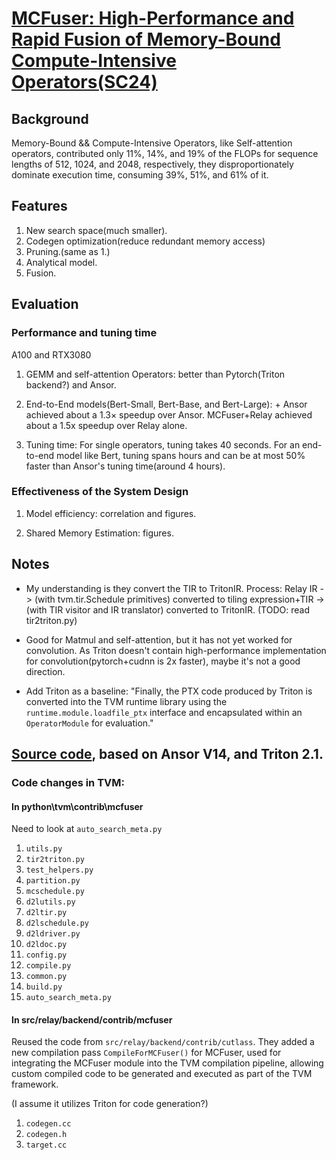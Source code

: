 # [MCFuser: High-Performance and Rapid Fusion of Memory-Bound Compute-Intensive Operators(SC24)](https://dl.acm.org/doi/pdf/10.1109/SC41406.2024.00040)


## Background

Memory-Bound && Compute-Intensive Operators, like Self-attention operators, contributed only 11%, 14%, and 19% of the FLOPs for sequence lengths of 512, 1024, and 2048, respectively, they disproportionately dominate execution time, consuming 39%, 51%, and 61% of it.


## Features
1. New search space(much smaller).
2. Codegen optimization(reduce redundant memory access)
3. Pruning.(same as 1.)
4. Analytical model.
5. Fusion.

## Evaluation

### Performance and tuning time

A100 and RTX3080

1. GEMM and self-attention Operators: better than Pytorch(Triton backend?) and Ansor.

2. End-to-End models(Bert-Small, Bert-Base, and Bert-Large):  + Ansor achieved about a 1.3× speedup over Ansor. MCFuser+Relay achieved about a 1.5x speedup over Relay alone.

4. Tuning time: For single operators, tuning takes 40 seconds. For an end-to-end model like Bert, tuning spans hours and can be at most 50% faster than Ansor's tuning time(around 4 hours).

### Effectiveness of the System Design

1. Model efficiency: correlation and figures.

2. Shared Memory Estimation: figures.


## Notes

* My understanding is they convert the TIR to TritonIR. Process: Relay IR -> (with tvm.tir.Schedule primitives) converted to tiling expression+TIR -> (with TIR visitor and IR translator) converted to TritonIR. (TODO: read tir2triton.py)

* Good for Matmul and self-attention, but it has not yet worked for convolution. As Triton doesn't contain high-performance implementation for convolution(pytorch+cudnn is 2x faster), maybe it's not a good direction.

* Add Triton as a baseline: "Finally, the PTX code produced by Triton is converted into the TVM runtime library using the `runtime.module.loadfile_ptx` interface and encapsulated within an `OperatorModule` for evaluation."


## [Source code](https://zenodo.org/records/10971908), based on Ansor V14, and Triton 2.1.

### Code changes in TVM:

#### In python\tvm\contrib\mcfuser

Need to look at `auto_search_meta.py`

1. `utils.py`
2. `tir2triton.py`
3. `test_helpers.py`
4. `partition.py`
5. `mcschedule.py`
6. `d2lutils.py`
7. `d2ltir.py`
8. `d2lschedule.py`
9. `d2ldriver.py`
10. `d2ldoc.py`
11. `config.py`
12. `compile.py`
13. `common.py`
14. `build.py`
15. `auto_search_meta.py`

#### In src/relay/backend/contrib/mcfuser

Reused the code from `src/relay/backend/contrib/cutlass`. They added a new compilation pass `CompileForMCFuser()` for MCFuser, used for integrating the MCFuser module into the TVM compilation pipeline, allowing custom compiled code to be generated and executed as part of the TVM framework. 

(I assume it utilizes Triton for code generation?)

1. `codegen.cc`
2. `codegen.h`
3. `target.cc`

